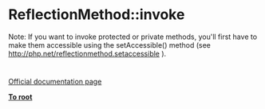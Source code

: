 # ReflectionMethod::invoke




<div class="phpcode"><span class="html">
Note: If you want to invoke protected or private methods, you&apos;ll first have to make them accessible using the setAccessible() method (see <a href="http://php.net/reflectionmethod.setaccessible" rel="nofollow" target="_blank">http://php.net/reflectionmethod.setaccessible</a> ).</span>
</div>
  

#

[Official documentation page](https://www.php.net/manual/en/reflectionmethod.invoke.php)

**[To root](/README.md)**